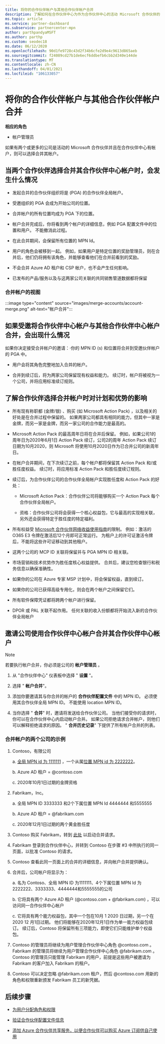 ```yaml
---
title: 将你的合作伙伴帐户与其他合作伙伴帐户合并
description: 了解如何在合作伙伴中心为作为合作伙伴中心的活动 Microsoft 合作伙伴的公司合并合作伙伴帐户。
ms.topic: article
ms.service: partner-dashboard
ms.subservice: partnercenter-mpn
author: parthpandyaMSFT
ms.author: parthp
ms.custom: seodec18
ms.date: 06/12/2020
ms.openlocfilehash: 90d1fe9728c43d2f34b6cfe2d9e4c9613d865aeb
ms.sourcegitcommit: f24089cd27b1de6ecf6ddbefb6cbb2d340e144de
ms.translationtype: MT
ms.contentlocale: zh-CN
ms.lasthandoff: 04/01/2021
ms.locfileid: "106133057"
---
```

# <a name="merge-your-partner-account-with-another-partner-account"></a>将你的合作伙伴帐户与其他合作伙伴帐户合并

**相应的角色**

- 帐户管理员

如果有两个或更多的公司是活动的 Microsoft 合作伙伴并且在合作伙伴中心有帐户，则可以选择合并其帐户。

## <a name="what-happens-when-two-partners-elect-to-merge-their-partner-center-accounts"></a>当两个合作伙伴选择合并其合作伙伴中心帐户时，会发生什么情况

- 发起合并的合作伙伴组织将是 (PGA) 的合作伙伴全局帐户。

- 受邀组织的 PGA 会成为开始公司的位置。

- 合并帐户的所有位置均成为 PGA 下的位置。

- 帐户合并完成后，你将看到两个帐户的详细信息，例如 PGA 配置文件中的位置和用户。 不能撤消此过程。

- 在此合并期间，会保留所有位置的 MPN Id。

- 用户的角色会被移到一起。 例如，如果用户是特定位置的奖励管理员，则在合并后，他们仍将拥有该角色，并能够查看他们在合并前看到的奖励。

- 不会合并 Azure AD 租户和 CSP 帐户，也不会产生任何影响。

- 已发布的产品/服务以及与这两家公司关联的共同销售管道数据都将保留

### <a name="view-of-merged-accounts"></a>合并帐户的视图

:::image type="content" source="images/merge-accounts/account-merge.png" alt-text="帐户合并":::

## <a name="what-to-expect-if-you-have-been-invited-to-merge-your-partner-center-account-with-another-partner-center-account"></a>如果受邀将合作伙伴中心帐户与其他合作伙伴中心帐户合并，会出现什么情况

如果你决定接受合并帐户的邀请：·你的 MPN ID (s) 和位置将合并到受邀伙伴帐户的 PGA 中。

- 用户会将其角色完整地加入合并的帐户。

- 合并到续订后，将为两家公司保留现有权益和能力。 续订时，帐户将被视为一个公司，并将应用标准续订规则。

## <a name="understand-the-impacts-to-programs-and-benefits-when-partners-elect-to-merge-accounts"></a>了解合作伙伴选择合并帐户时对计划和优势的影响

- 所有现有称职都 (金牌/银) 、购买 (如 Microsoft Action Pack) ，以及相关的好处是在合并过程中保留的。 如果两家公司都具有相同的能力，但其中一家是金牌，而另一家是金牌，而另一家公司的合作能力是最高的。 

- Microsoft Action Pack 的最高周年日将在合并后保留。 例如，如果公司1的周年日为2020年6月1日 Action Pack 续订，公司2的周年 Action Pack 续订日期为10月2020，则 Microsoft 将使用10月2020日作为已合并公司的新周年日。

- 在帐户合并期间，在下次续订之前，每个帐户都将保留其 Action Pack 和/或胜任度权益。 续订时，将应用标准 Action Pack 和胜任度续订规则。

- 续订后，为合作伙伴公司的合作伙伴全局帐户实现胜任度和 Action Pack 的好处：

  - Microsoft Action Pack：合作伙伴公司将能够购买一个 Action Pack 每个合作伙伴全局帐户。

  - 资格：合作伙伴公司将会获得一个核心权益包，它与最高的实现相关联，另外还会获得特定于胜任度的特定福利。

- 所有权益受 [Microsoft 合作伙伴网络收益使用指南](https://aka.ms/partner-benefits-use-guide)的限制。 例如：激活的 O365 E3 令牌在激活后12个月即可正常运行。 为租户上的许可证激活令牌后，不能将这些许可证移动到其他租户。

- 这两个公司的 MCP ID 关联将保留并与 PGA MPN ID 相关联。

- 市场营销和技术优势作为胜任度核心权益提供。 合并后，建议您检查银行和税务信息以确保准确性。

- 如果你的公司在 Azure 专家 MSP 计划中，将会保留权益，直到续订。

- 如果你的公司已获得高级专用化，则会在两个帐户之间保留它们。

- 所有软件保障凭证都将跨两个帐户进行保留。 

- DPOR 或 PAL 关联不起作用。 任何关联的收入份额都将开始流入新的合作伙伴全局帐户

## <a name="invite-a-company-to-merge-their-partner-center-account-with-your-partner-center-account"></a>邀请公司使用合作伙伴中心帐户合并其合作伙伴中心帐户

>[!Note]
>若要执行帐户合并，你必须是公司的 **帐户管理员** 。

1. 从 "合作伙伴中心" 仪表板中选择 " **设置** "。 

2. 选择 " **帐户合并**"。

3. 添加你要邀请其与你合并的帐户的 **合作伙伴配置文件** 中的 MPN ID。 必须使用其合作伙伴全局 MPN ID。 不能使用 location MPN ID。

4. 当你选择 " **合并**" 时，邀请将发送给合作伙伴公司。 当他们接受你的请求时，你可以在合作伙伴中心内启动帐户合并。 如果公司拒绝请求合并帐户，则他们可以解释拒绝请求的原因。 " **合并历史记录**" 下提供了所有帐户合并的列表。
 
### <a name="example-of-two-companies-merging-accounts"></a>合并帐户的两个公司的示例

1. Contoso，有限公司 

    a. [全局 MPN id 为 1111111](https://partner.microsoft.com/pcv/accountsettings/connectedpartnerprofile) ，一个从属[位置 MPN id 为 2222222](https://partner.microsoft.com/pcv/accountsettings/locationsprofile)。
  
    b. Azure AD 租户 = @contoso.com
 
    c. 2020年10月1日过期的金牌资格
2. Fabrikam，Inc。
 
    a.  全局 MPN ID 3333333 和2个下属位置 MPN Id 4444444 和5555555

    b.  Azure AD 租户 = @fabrikam.com

    c.  2020年12月1日过期的两个黄金胜任度
3.  Contoso 购买 Fabrikam，转到 [此处](https://partner.microsoft.com/dashboard/account/merger) 以启动合并请求。
4.  Fabrikam 登录到合作伙伴中心，并转到 Contoso 在步骤 #3 中所执行的同一页面，以批准 Contoso 的请求。
5.  Contoso 查看此同一页面上的合并的详细信息，并向帐户合并提供确认。
6.  合并后，公司帐户将显示为：

    a.  名为 Contoso、全局 MPN ID 为1111111、4个下属位置 MPN Id 为2222222、3333333、4444444和5555555的公司
    
    b.  它将具有两个 Azure AD 租户 (@contoso.com + @fabrikam.com) ，可以访问同一合作伙伴中心帐户
    
    c.  它将具有两个能力权益包，其中一个包在10月 1 2020 日过期，另一个在 2020 12 月1日过期。 他们将能够在2020年12月1日作为单一能力权益包续订。 续订后，Contoso 将保留所有三项能力，即使它们只能维护单个权益包。
    
7.  Contoso 的管理员将继续为用户管理合作伙伴中心角色 @contoso.com 。 Fabrikam 的管理员将继续为用户管理合作伙伴中心角色 @fabrikam.com 。 Contoso 的管理员只能管理 Fabrikam 的用户，前提是这些用户被邀请为 Fabrikam 的客户加入 Fabrikam 的租户。
8.  Contoso 可以决定忽略 @fabrikam.com 租户，然后 @contoso.com 用新的角色和权限重新颁发 Fabrikam 员工的新凭据。

## <a name="next-steps"></a>后续步骤

- [为用户分配角色和权限](permissions-overview.md)

- [验证合作伙伴配置文件信息](update-your-partner-profile.md)

- [添加 Azure 合作伙伴共享服务，以便合作伙伴可以购买 Azure 订阅供自己使用](shared-services.md)
